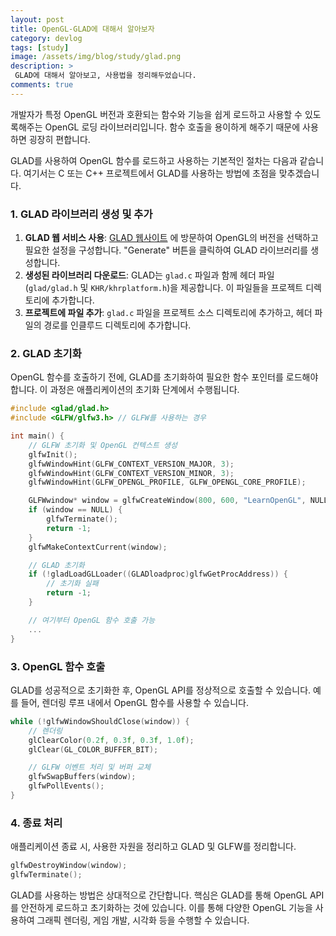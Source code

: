 ```yaml
---
layout: post
title: OpenGL-GLAD에 대해서 알아보자
category: devlog
tags: [study]
image: /assets/img/blog/study/glad.png
description: >
 GLAD에 대해서 알아보고, 사용법을 정리해두었습니다.
comments: true
---
```

개발자가 특정 OpenGL 버전과 호환되는 함수와 기능을 쉽게 로드하고 사용할 수 있도록해주는 OpenGL 로딩 라이브러리입니다. 함수 호출을 용이하게 해주기 때문에 사용하면 굉장히 편합니다.

GLAD를 사용하여 OpenGL 함수를 로드하고 사용하는 기본적인 절차는 다음과 같습니다. 여기서는 C 또는 C++ 프로젝트에서 GLAD를 사용하는 방법에 초점을 맞추겠습니다.

### 1. GLAD 라이브러리 생성 및 추가

1. **GLAD 웹 서비스 사용**: [GLAD 웹사이트](https://glad.dav1d.de/) 에 방문하여 OpenGL의 버전을 선택하고 필요한 설정을 구성합니다. "Generate" 버튼을 클릭하여 GLAD 라이브러리를 생성합니다.
2. **생성된 라이브러리 다운로드**: GLAD는 `glad.c` 파일과 함께 헤더 파일(`glad/glad.h` 및 `KHR/khrplatform.h`)을 제공합니다. 이 파일들을 프로젝트 디렉토리에 추가합니다.
3. **프로젝트에 파일 추가**: `glad.c` 파일을 프로젝트 소스 디렉토리에 추가하고, 헤더 파일의 경로를 인클루드 디렉토리에 추가합니다.

### 2. GLAD 초기화

OpenGL 함수를 호출하기 전에, GLAD를 초기화하여 필요한 함수 포인터를 로드해야 합니다. 이 과정은 애플리케이션의 초기화 단계에서 수행됩니다.

```c
#include <glad/glad.h>
#include <GLFW/glfw3.h> // GLFW를 사용하는 경우

int main() {
    // GLFW 초기화 및 OpenGL 컨텍스트 생성
    glfwInit();
    glfwWindowHint(GLFW_CONTEXT_VERSION_MAJOR, 3);
    glfwWindowHint(GLFW_CONTEXT_VERSION_MINOR, 3);
    glfwWindowHint(GLFW_OPENGL_PROFILE, GLFW_OPENGL_CORE_PROFILE);

    GLFWwindow* window = glfwCreateWindow(800, 600, "LearnOpenGL", NULL, NULL);
    if (window == NULL) {
        glfwTerminate();
        return -1;
    }
    glfwMakeContextCurrent(window);

    // GLAD 초기화
    if (!gladLoadGLLoader((GLADloadproc)glfwGetProcAddress)) {
        // 초기화 실패
        return -1;
    }

    // 여기부터 OpenGL 함수 호출 가능
    ...
}
```

### 3. OpenGL 함수 호출

GLAD를 성공적으로 초기화한 후, OpenGL API를 정상적으로 호출할 수 있습니다. 예를 들어, 렌더링 루프 내에서 OpenGL 함수를 사용할 수 있습니다.

```c
while (!glfwWindowShouldClose(window)) {
    // 렌더링
    glClearColor(0.2f, 0.3f, 0.3f, 1.0f);
    glClear(GL_COLOR_BUFFER_BIT);

    // GLFW 이벤트 처리 및 버퍼 교체
    glfwSwapBuffers(window);
    glfwPollEvents();
}
```

### 4. 종료 처리

애플리케이션 종료 시, 사용한 자원을 정리하고 GLAD 및 GLFW를 정리합니다.

```c
glfwDestroyWindow(window);
glfwTerminate();
```

GLAD를 사용하는 방법은 상대적으로 간단합니다. 핵심은 GLAD를 통해 OpenGL API를 안전하게 로드하고 초기화하는 것에 있습니다. 이를 통해 다양한 OpenGL 기능을 사용하여 그래픽 렌더링, 게임 개발, 시각화 등을 수행할 수 있습니다.